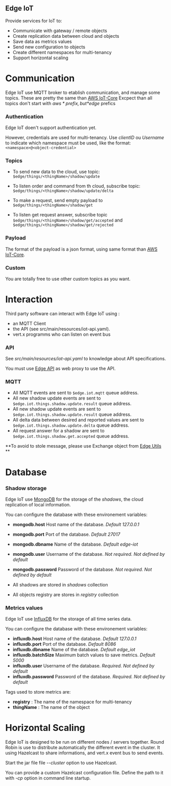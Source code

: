 Edge IoT
------

Provide services for IoT to:
- Communicate with gateway / remote objects
- Create replication data between cloud and objects
- Save data as metrics values
- Send new configuration to objects
- Create different namespaces for multi-tenancy
- Support horizontal scaling

# Communication

Edge IoT use MQTT broker to etablish communication, and manage some topics. These are pretty the same than [AWS IoT-Core](https://docs.aws.amazon.com/iot/latest/developerguide/topics.html)
Excpect than all topics don't start with *$aws* prefix, but *$edge* prefics

### Authentication

Edge IoT doen't support authentication yet.

However, credentials are used for multi-tenancy. Use _clientID_ ou _Username_ to indicate which namespace must be used, like the format: `<namespace>@<object-credential>`

### Topics

- To send new data to the cloud, use topic: `$edge/things/<thingName>/shadow/update`
- To listen order and command from th cloud, subscribe topic: `$edge/things/<thingName>/shadow/update/delta`

- To make a request, send empty payload to `$edge/things/<thingName>/shadow/get`
- To listen get request answer, subscribe topic `$edge/things/<thingName>/shadow/get/accepted` and `$edge/things/<thingName>/shadow/get/rejected`

### Payload

The format of the payload is a json format, using same format than [AWS IoT-Core](https://docs.aws.amazon.com/iot/latest/developerguide/device-shadow-document.html).

### Custom

You are totally free to use other custom topics as you want.


# Interaction

Third party software can interact with Edge IoT using :
- an MQTT Client
- the API (see src/main/resources/iot-api.yaml).
- vert.x programms who can listen on event bus

### API

See *src/main/resources/iot-api.yaml* to knowledge about API specifications.

You must use [Edge API](https://github.com/Sebajuste/edge-api) as web proxy to use the API.

### MQTT

- All MQTT events are sent to `$edge.iot.mqtt` queue address.
- All new shadow update events are sent to `$edge.iot.things.shadow.update.result` queue address.
- All new shadow update events are sent to `$edge.iot.things.shadow.update.result` queue address.
- All delta data between desired and reported values are sent to `$edge.iot.things.shadow.update.delta` queue address.
- All request answer for a shadow are sent to `$edge.iot.things.shadow.get.accepted` queue address.

**To avoid to stole message, please use Exchange object from [Edge Utils](https://github.com/Sebajuste/edge-utils) **

# Database

### Shadow storage

Edge IoT use [MongoDB](https://www.mongodb.com) for the storage of the *shadows*, the cloud replication of local information.

You can configure the database with these environement variables:

- **mongodb.host** Host name of the database. *Default 127.0.0.1*
- **mongodb.port** Port of the database. *Default 27017*
- **mongodb.dbname** Name of the database. *Default edge-iot*
- **mongodb.user** Username of the database. *Not required. Not defined by default*
- **mongodb.password** Password of the database. *Not required. Not defined by default*

- All shadows are stored in _shadows_ collection
- All objects registry are stores in _registry_ collection

### Metrics values

Edge IoT use [InfluxDB](https://www.influxdata.com/time-series-platform/influxdb/) for the storage of all time series data.

You can configure the database with these environement variables:

- **influxdb.host** Host name of the database. *Default 127.0.0.1*
- **influxdb.port** Port of the database. *Default 8086*
- **influxdb.dbname** Name of the database. *Default edge_iot*
- **influxdb.batchSize** Maximum batch values to save metrics. *Default 5000*
- **influxdb.user** Username of the database. *Required. Not defined by default*
- **influxdb.password** Password of the database. *Required. Not defined by default*

Tags used to store metrics are:

- **registry** : The name of the namespace for multi-tenancy
- **thingName** : The name of the object

# Horizontal Scaling

Edge IoT is designed to be run on different nodes / servers together. Round Robin is use to distribute automatically the different event in the cluster.
It using Hazelcast to share informations, and vert.x event bus to send events.

Start the jar file file *--cluster* option to use Hazelcast.

You can provide a custom Hazelcast configuration file. Define the path to it with *-cp <path>* option in command line startup. 
